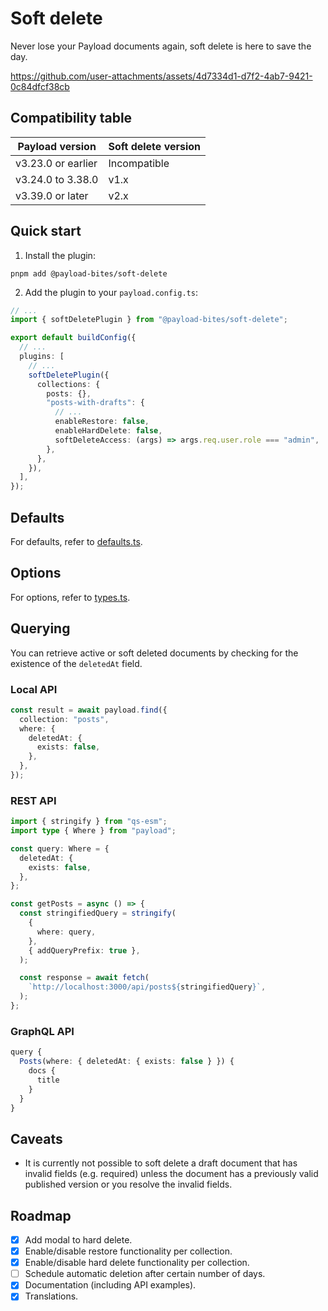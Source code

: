 # Soft delete

Never lose your Payload documents again, soft delete is here to save the day.

https://github.com/user-attachments/assets/4d7334d1-d7f2-4ab7-9421-0c84dfcf38cb

## Compatibility table

| Payload version    | Soft delete version |
| ------------------ | ------------------- |
| v3.23.0 or earlier | Incompatible        |
| v3.24.0 to 3.38.0  | v1.x                |
| v3.39.0 or later   | v2.x                |

## Quick start

1. Install the plugin:

```shell
pnpm add @payload-bites/soft-delete
```

2. Add the plugin to your `payload.config.ts`:

```ts
// ...
import { softDeletePlugin } from "@payload-bites/soft-delete";

export default buildConfig({
  // ...
  plugins: [
    // ...
    softDeletePlugin({
      collections: {
        posts: {},
        "posts-with-drafts": {
          // ...
          enableRestore: false,
          enableHardDelete: false,
          softDeleteAccess: (args) => args.req.user.role === "admin",
        },
      },
    }),
  ],
});
```

## Defaults

For defaults, refer to [defaults.ts](./src/defaults.ts).

## Options

For options, refer to [types.ts](./src/types.ts).

## Querying

You can retrieve active or soft deleted documents by checking for the existence of the `deletedAt` field.

### Local API

```ts
const result = await payload.find({
  collection: "posts",
  where: {
    deletedAt: {
      exists: false,
    },
  },
});
```

### REST API

```ts
import { stringify } from "qs-esm";
import type { Where } from "payload";

const query: Where = {
  deletedAt: {
    exists: false,
  },
};

const getPosts = async () => {
  const stringifiedQuery = stringify(
    {
      where: query,
    },
    { addQueryPrefix: true },
  );

  const response = await fetch(
    `http://localhost:3000/api/posts${stringifiedQuery}`,
  );
};
```

### GraphQL API

```ts
query {
  Posts(where: { deletedAt: { exists: false } }) {
    docs {
      title
    }
  }
}
```

## Caveats

- It is currently not possible to soft delete a draft document that has invalid fields (e.g. required) unless the document has a previously valid published version or you resolve the invalid fields.

## Roadmap

- [x] Add modal to hard delete.
- [x] Enable/disable restore functionality per collection.
- [x] Enable/disable hard delete functionality per collection.
- [ ] Schedule automatic deletion after certain number of days.
- [x] Documentation (including API examples).
- [x] Translations.
